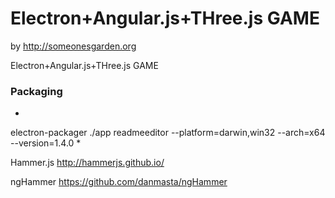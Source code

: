 # Electron+Angular.js+THree.js GAME
by <http://someonesgarden.org>

Electron+Angular.js+THree.js GAME


### Packaging
*
electron-packager ./app readmeeditor --platform=darwin,win32 --arch=x64 --version=1.4.0
*


Hammer.js
<http://hammerjs.github.io/>

ngHammer
<https://github.com/danmasta/ngHammer>